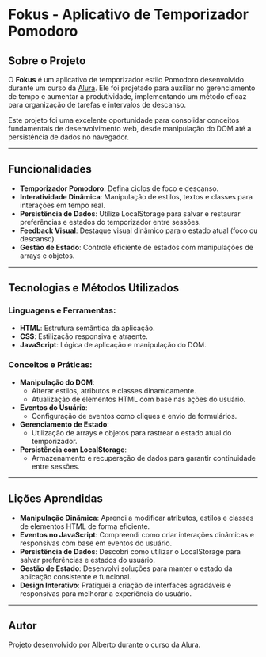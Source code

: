 # Fokus - Aplicativo de Temporizador Pomodoro

## Sobre o Projeto
O **Fokus** é um aplicativo de temporizador estilo Pomodoro desenvolvido durante um curso da [Alura](https://www.alura.com.br). Ele foi projetado para auxiliar no gerenciamento de tempo e aumentar a produtividade, implementando um método eficaz para organização de tarefas e intervalos de descanso.

Este projeto foi uma excelente oportunidade para consolidar conceitos fundamentais de desenvolvimento web, desde manipulação do DOM até a persistência de dados no navegador.

---

## Funcionalidades
- **Temporizador Pomodoro**: Defina ciclos de foco e descanso.
- **Interatividade Dinâmica**: Manipulação de estilos, textos e classes para interações em tempo real.
- **Persistência de Dados**: Utilize LocalStorage para salvar e restaurar preferências e estados do temporizador entre sessões.
- **Feedback Visual**: Destaque visual dinâmico para o estado atual (foco ou descanso).
- **Gestão de Estado**: Controle eficiente de estados com manipulações de arrays e objetos.

---

## Tecnologias e Métodos Utilizados
### Linguagens e Ferramentas:
- **HTML**: Estrutura semântica da aplicação.
- **CSS**: Estilização responsiva e atraente.
- **JavaScript**: Lógica de aplicação e manipulação do DOM.

### Conceitos e Práticas:
- **Manipulação do DOM**:
  - Alterar estilos, atributos e classes dinamicamente.
  - Atualização de elementos HTML com base nas ações do usuário.
- **Eventos do Usuário**:
  - Configuração de eventos como cliques e envio de formulários.
- **Gerenciamento de Estado**:
  - Utilização de arrays e objetos para rastrear o estado atual do temporizador.
- **Persistência com LocalStorage**:
  - Armazenamento e recuperação de dados para garantir continuidade entre sessões.

---

## Lições Aprendidas
- **Manipulação Dinâmica**: Aprendi a modificar atributos, estilos e classes de elementos HTML de forma eficiente.
- **Eventos no JavaScript**: Compreendi como criar interações dinâmicas e responsivas com base em eventos do usuário.
- **Persistência de Dados**: Descobri como utilizar o LocalStorage para salvar preferências e estados do usuário.
- **Gestão de Estado**: Desenvolvi soluções para manter o estado da aplicação consistente e funcional.
- **Design Interativo**: Pratiquei a criação de interfaces agradáveis e responsivas para melhorar a experiência do usuário.

---

## Autor
Projeto desenvolvido por Alberto durante o curso da Alura.
